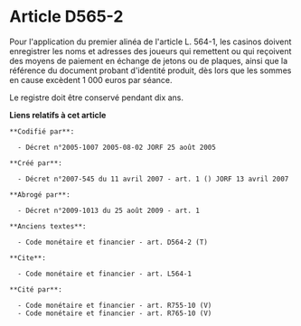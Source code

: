 # Article D565-2

Pour l'application du premier alinéa de l'article L. 564-1, les casinos doivent enregistrer les noms et adresses des joueurs
qui remettent ou qui reçoivent des moyens de paiement en échange de jetons ou de plaques, ainsi que la référence du document
probant d'identité produit, dès lors que les sommes en cause excèdent 1 000 euros par séance.

Le registre doit être conservé pendant dix ans.

**Liens relatifs à cet article**

	**Codifié par**:

	  - Décret n°2005-1007 2005-08-02 JORF 25 août 2005

	**Créé par**:

	  - Décret n°2007-545 du 11 avril 2007 - art. 1 () JORF 13 avril 2007

	**Abrogé par**:

	  - Décret n°2009-1013 du 25 août 2009 - art. 1

	**Anciens textes**:

	  - Code monétaire et financier - art. D564-2 (T)

	**Cite**:

	  - Code monétaire et financier - art. L564-1

	**Cité par**:

	  - Code monétaire et financier - art. R755-10 (V)
	  - Code monétaire et financier - art. R765-10 (V)
